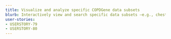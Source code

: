 ```yaml
---
title: Visualize and analyze specific COPDGene data subsets
blurb: Interactively view and search specific data subsets –e.g., chest CT scans of all COPDGene subjects with specific genetic variants.
user-stories:
- USERSTORY-79
- USERSTORY-80
---
```


